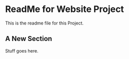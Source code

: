 # ReadMe for Website Project

This is the readme file for this Project.

## A New Section

Stuff goes here.
